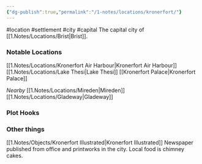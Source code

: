 ```yaml
---
{"dg-publish":true,"permalink":"/1-notes/locations/kronerfort/"}
---
```


#location #settlement #city #capital
The capital city of [[1.Notes/Locations/Brist\|Brist]].
### Notable Locations 
[[1.Notes/Locations/Kronerfort Air Harbour\|Kronerfort Air Harbour]]
[[1.Notes/Locations/Lake Thesi\|Lake Thesi]]
[[Kronerfort Palace\|Kronerfort Palace]]

*Nearby*
[[1.Notes/Locations/Mireden\|Mireden]]
[[1.Notes/Locations/Gladeway\|Gladeway]]



### Plot Hooks


### Other things
[[1.Notes/Objects/Kronerfort Illustrated\|Kronerfort Illustrated]] Newspaper published from office and printworks in the city.
Local food is chimney cakes.